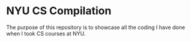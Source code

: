 # NYU CS Compilation
The purpose of this repository is to showcase all the coding I have done when I took CS courses at NYU.